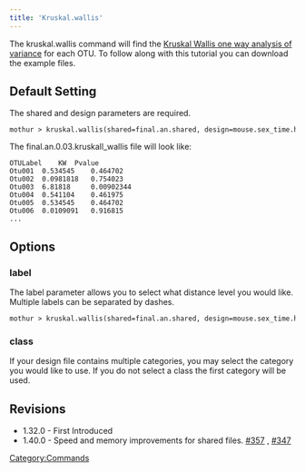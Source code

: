 ```yaml
---
title: 'Kruskal.wallis'
---
```

The kruskal.wallis command will find the [Kruskal Wallis one way
analysis of
variance](http://en.wikipedia.org/wiki/Kruskal–Wallis_one-way_analysis_of_variance)
for each OTU. To follow along with this tutorial you can download the
example files.

## Default Setting

The shared and design parameters are required.

    mothur > kruskal.wallis(shared=final.an.shared, design=mouse.sex_time.headers.design)

The final.an.0.03.kruskall\_wallis file will look like:

    OTULabel    KW  Pvalue
    Otu001  0.534545    0.464702
    Otu002  0.0981818   0.754023
    Otu003  6.81818     0.00902344
    Otu004  0.541104    0.461975
    Otu005  0.534545    0.464702
    Otu006  0.0109091   0.916815
    ... 

## Options

### label

The label parameter allows you to select what distance level you would
like. Multiple labels can be separated by dashes.

    mothur > kruskal.wallis(shared=final.an.shared, design=mouse.sex_time.headers.design, label=0.03)

### class

If your design file contains multiple categories, you may select the
category you would like to use. If you do not select a class the first
category will be used.

## Revisions

-   1.32.0 - First Introduced
-   1.40.0 - Speed and memory improvements for shared files.
    [\#357](https://github.com/mothur/mothur/issues/357) ,
    [\#347](https://github.com/mothur/mothur/issues/347)

[Category:Commands](Category:Commands)
